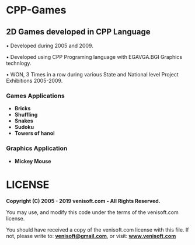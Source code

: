 # CPP-Games

## 2D Games developed in CPP Language

• Developed during 2005 and 2009.

• Developed using CPP Programing language with EGAVGA.BGI Graphics technlogy.

• WON, 3 Times in a row during various State and National level Project Exhibitions 2005-2009.

### Games Applications
  * **Bricks**
  * **Shuffling**
  * **Snakes**
  * **Sudoku**
  * **Towers of hanoi**
 
### Graphics Application
  * **Mickey Mouse**

# LICENSE
**Copyright (C) 2005 - 2019 venisoft.com - All Rights Reserved.** 

You may use, and modify this code under the terms of the venisoft.com license.

You should have received a copy of the venisoft.com license with this file. If not, please write to: **venisoft@gmail.com**, or visit: **www.venisoft.com**

